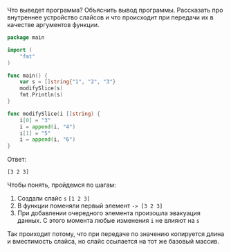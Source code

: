 Что выведет программа? Объяснить вывод программы. Рассказать про внутреннее устройство слайсов и что происходит при передачи их в качестве аргументов функции.

```go
package main

import (
	"fmt"
)

func main() {
	var s = []string{"1", "2", "3"}
	modifySlice(s)
	fmt.Println(s)
}

func modifySlice(i []string) {
	i[0] = "3"
	i = append(i, "4")
	i[1] = "5"
	i = append(i, "6")
}
```

Ответ:
```
[3 2 3]
```
Чтобы понять, пройдемся по шагам:
1. Создали слайс `s` `[1 2 3]`
2. В функции поменяли первый элемент `-> [3 2 3]`
3. При добавлении очередного элемента произошла эвакуация данных. С этого момента любые изменения `i` не влияют на `s`

Так проиходит потому, что при передаче по значению копируется длина и вместимость слайса, но слайс ссылается на тот же базовый массив. 